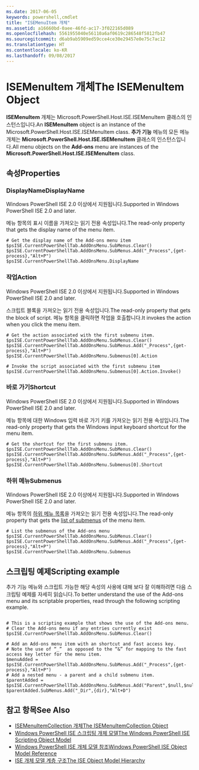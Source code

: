 ```yaml
---
ms.date: 2017-06-05
keywords: powershell,cmdlet
title: "ISEMenuItem 개체"
ms.assetid: a16660bd-0aee-46fd-ac17-3f022165d089
ms.openlocfilehash: 5561955040e56110a6af0619c286548f5812fb47
ms.sourcegitcommit: d6ab9ab5909ed59cce4ce30e29457e0e75c7ac12
ms.translationtype: HT
ms.contentlocale: ko-KR
ms.lasthandoff: 09/08/2017
---
```

# <a name="the-isemenuitem-object"></a><span data-ttu-id="87400-103">ISEMenuItem 개체</span><span class="sxs-lookup"><span data-stu-id="87400-103">The ISEMenuItem Object</span></span>
  <span data-ttu-id="87400-104">**ISEMenuItem** 개체는 Microsoft.PowerShell.Host.ISE.ISEMenuItem 클래스의 인스턴스입니다.</span><span class="sxs-lookup"><span data-stu-id="87400-104">An **ISEMenuItem** object is an instance of the Microsoft.PowerShell.Host.ISE.ISEMenuItem class.</span></span> <span data-ttu-id="87400-105">**추가 기능** 메뉴의 모든 메뉴 개체는 **Microsoft.PowerShell.Host.ISE.ISEMenuItem** 클래스의 인스턴스입니다.</span><span class="sxs-lookup"><span data-stu-id="87400-105">All menu objects on the **Add-ons** menu are instances of the **Microsoft.PowerShell.Host.ISE.ISEMenuItem** class.</span></span>

## <a name="properties"></a><span data-ttu-id="87400-106">속성</span><span class="sxs-lookup"><span data-stu-id="87400-106">Properties</span></span>

### <a name="displayname"></a><span data-ttu-id="87400-107">DisplayName</span><span class="sxs-lookup"><span data-stu-id="87400-107">DisplayName</span></span>
  <span data-ttu-id="87400-108">Windows PowerShell ISE 2.0 이상에서 지원됩니다.</span><span class="sxs-lookup"><span data-stu-id="87400-108">Supported in Windows PowerShell ISE 2.0 and later.</span></span> 

 <span data-ttu-id="87400-109">메뉴 항목의 표시 이름을 가져오는 읽기 전용 속성입니다.</span><span class="sxs-lookup"><span data-stu-id="87400-109">The read-only property that gets the display name of the menu item.</span></span>

```
# Get the display name of the Add-ons menu item
$psISE.CurrentPowerShellTab.AddOnsMenu.SubMenus.Clear()
$psISE.CurrentPowerShellTab.AddOnsMenu.SubMenus.Add("_Process",{get-process},"Alt+P")
$psISE.CurrentPowerShellTab.AddOnsMenu.DisplayName

```

### <a name="action"></a><span data-ttu-id="87400-110">작업</span><span class="sxs-lookup"><span data-stu-id="87400-110">Action</span></span>
  <span data-ttu-id="87400-111">Windows PowerShell ISE 2.0 이상에서 지원됩니다.</span><span class="sxs-lookup"><span data-stu-id="87400-111">Supported in Windows PowerShell ISE 2.0 and later.</span></span> 

 <span data-ttu-id="87400-112">스크립트 블록을 가져오는 읽기 전용 속성입니다.</span><span class="sxs-lookup"><span data-stu-id="87400-112">The read-only property that gets the block of script.</span></span> <span data-ttu-id="87400-113">메뉴 항목을 클릭하면 작업을 호출합니다.</span><span class="sxs-lookup"><span data-stu-id="87400-113">It invokes the action when you click the menu item.</span></span>

```
# Get the action associated with the first submenu item.
$psISE.CurrentPowerShellTab.AddOnsMenu.SubMenus.Clear()
$psISE.CurrentPowerShellTab.AddOnsMenu.SubMenus.Add("_Process",{get-process},"Alt+P")
$psISE.CurrentPowerShellTab.AddOnsMenu.Submenus[0].Action

# Invoke the script associated with the first submenu item 
$psISE.CurrentPowerShellTab.AddOnsMenu.Submenus[0].Action.Invoke()
```

### <a name="shortcut"></a><span data-ttu-id="87400-114">바로 가기</span><span class="sxs-lookup"><span data-stu-id="87400-114">Shortcut</span></span>
  <span data-ttu-id="87400-115">Windows PowerShell ISE 2.0 이상에서 지원됩니다.</span><span class="sxs-lookup"><span data-stu-id="87400-115">Supported in Windows PowerShell ISE 2.0 and later.</span></span> 

 <span data-ttu-id="87400-116">메뉴 항목에 대한 Windows 입력 바로 가기 키를 가져오는 읽기 전용 속성입니다.</span><span class="sxs-lookup"><span data-stu-id="87400-116">The read-only property that gets the Windows input keyboard shortcut for the menu item.</span></span>

```
# Get the shortcut for the first submenu item.
$psISE.CurrentPowerShellTab.AddOnsMenu.SubMenus.Clear()
$psISE.CurrentPowerShellTab.AddOnsMenu.SubMenus.Add("_Process",{get-process},"Alt+P")
$psISE.CurrentPowerShellTab.AddOnsMenu.Submenus[0].Shortcut
```

### <a name="submenus"></a><span data-ttu-id="87400-117">하위 메뉴</span><span class="sxs-lookup"><span data-stu-id="87400-117">Submenus</span></span>
  <span data-ttu-id="87400-118">Windows PowerShell ISE 2.0 이상에서 지원됩니다.</span><span class="sxs-lookup"><span data-stu-id="87400-118">Supported in Windows PowerShell ISE 2.0 and later.</span></span> 

 <span data-ttu-id="87400-119">메뉴 항목의 [하위 메뉴 목록](The-ISEMenuItemCollection-Object.md)을 가져오는 읽기 전용 속성입니다.</span><span class="sxs-lookup"><span data-stu-id="87400-119">The read-only property that gets the [list of submenus](The-ISEMenuItemCollection-Object.md) of the menu item.</span></span>

```
# List the submenus of the Add-ons menu
$psISE.CurrentPowerShellTab.AddOnsMenu.SubMenus.Clear()
$psISE.CurrentPowerShellTab.AddOnsMenu.SubMenus.Add("_Process",{get-process},"Alt+P")
$psISE.CurrentPowerShellTab.AddOnsMenu.Submenus
```

## <a name="scripting-example"></a><span data-ttu-id="87400-120">스크립팅 예제</span><span class="sxs-lookup"><span data-stu-id="87400-120">Scripting example</span></span>
 <span data-ttu-id="87400-121">추가 기능 메뉴와 스크립트 가능한 해당 속성의 사용에 대해 보다 잘 이해하려면 다음 스크립팅 예제를 자세히 읽습니다.</span><span class="sxs-lookup"><span data-stu-id="87400-121">To better understand the use of the Add-ons menu and its scriptable properties, read through the following scripting example.</span></span>

```

# This is a scripting example that shows the use of the Add-ons menu.
# Clear the Add-ons menu if any entries currently exist
$psISE.CurrentPowerShellTab.AddOnsMenu.SubMenus.Clear()

# Add an Add-ons menu item with an shortcut and fast access key.
# Note the use of “_”  as opposed to the “&” for mapping to the fast access key letter for the menu item.
$menuAdded = $psISE.CurrentPowerShellTab.AddOnsMenu.SubMenus.Add("_Process",{get-process},"Alt+P") 
# Add a nested menu - a parent and a child submenu item. 
$parentAdded = $psISE.CurrentPowerShellTab.AddOnsMenu.SubMenus.Add("Parent",$null,$null) 
$parentAdded.SubMenus.Add("_Dir",{dir},"Alt+D")

```

## <a name="see-also"></a><span data-ttu-id="87400-122">참고 항목</span><span class="sxs-lookup"><span data-stu-id="87400-122">See Also</span></span>
- [<span data-ttu-id="87400-123">ISEMenuItemCollection 개체</span><span class="sxs-lookup"><span data-stu-id="87400-123">The ISEMenuItemCollection Object</span></span>](The-ISEMenuItemCollection-Object.md) 
- [<span data-ttu-id="87400-124">Windows PowerShell ISE 스크립팅 개체 모델</span><span class="sxs-lookup"><span data-stu-id="87400-124">The Windows PowerShell ISE Scripting Object Model</span></span>](The-Windows-PowerShell-ISE-Scripting-Object-Model.md) 
- [<span data-ttu-id="87400-125">Windows PowerShell ISE 개체 모델 참조</span><span class="sxs-lookup"><span data-stu-id="87400-125">Windows PowerShell ISE Object Model Reference</span></span>](Windows-PowerShell-ISE-Object-Model-Reference.md)
- [<span data-ttu-id="87400-126">ISE 개체 모델 계층 구조</span><span class="sxs-lookup"><span data-stu-id="87400-126">The ISE Object Model Hierarchy</span></span>](The-ISE-Object-Model-Hierarchy.md)
